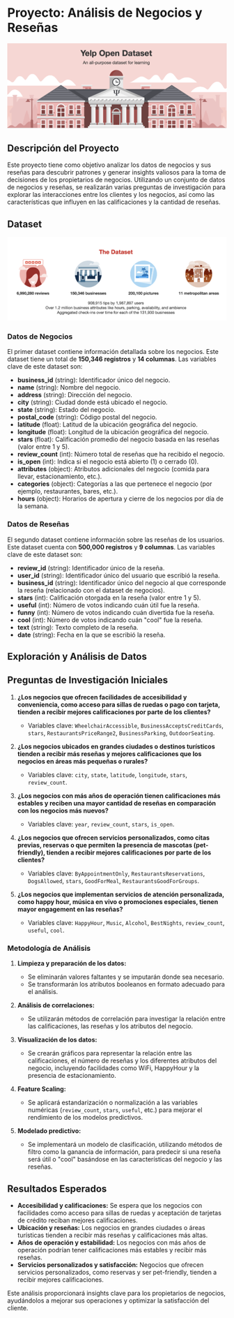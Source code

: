 # Proyecto: Análisis de Negocios y Reseñas

![Portada del Proyecto](images/logo.png)

## Descripción del Proyecto

Este proyecto tiene como objetivo analizar los datos de negocios y sus reseñas para descubrir patrones y generar insights valiosos para la toma de decisiones de los propietarios de negocios. Utilizando un conjunto de datos de negocios y reseñas, se realizarán varias preguntas de investigación para explorar las interacciones entre los clientes y los negocios, así como las características que influyen en las calificaciones y la cantidad de reseñas.


## Dataset

![Dataset](images/datasetyelp.png)

### Datos de Negocios

El primer dataset contiene información detallada sobre los negocios. Este dataset tiene un total de **150,346 registros** y **14 columnas**. Las variables clave de este dataset son:

- **business_id** (string): Identificador único del negocio.
- **name** (string): Nombre del negocio.
- **address** (string): Dirección del negocio.
- **city** (string): Ciudad donde está ubicado el negocio.
- **state** (string): Estado del negocio.
- **postal_code** (string): Código postal del negocio.
- **latitude** (float): Latitud de la ubicación geográfica del negocio.
- **longitude** (float): Longitud de la ubicación geográfica del negocio.
- **stars** (float): Calificación promedio del negocio basada en las reseñas (valor entre 1 y 5).
- **review_count** (int): Número total de reseñas que ha recibido el negocio.
- **is_open** (int): Indica si el negocio está abierto (1) o cerrado (0).
- **attributes** (object): Atributos adicionales del negocio (comida para llevar, estacionamiento, etc.).
- **categories** (object): Categorías a las que pertenece el negocio (por ejemplo, restaurantes, bares, etc.).
- **hours** (object): Horarios de apertura y cierre de los negocios por día de la semana.

### Datos de Reseñas

El segundo dataset contiene información sobre las reseñas de los usuarios. Este dataset cuenta con **500,000 registros** y **9 columnas**. Las variables clave de este dataset son:

- **review_id** (string): Identificador único de la reseña.
- **user_id** (string): Identificador único del usuario que escribió la reseña.
- **business_id** (string): Identificador único del negocio al que corresponde la reseña (relacionado con el dataset de negocios).
- **stars** (int): Calificación otorgada en la reseña (valor entre 1 y 5).
- **useful** (int): Número de votos indicando cuán útil fue la reseña.
- **funny** (int): Número de votos indicando cuán divertida fue la reseña.
- **cool** (int): Número de votos indicando cuán "cool" fue la reseña.
- **text** (string): Texto completo de la reseña.
- **date** (string): Fecha en la que se escribió la reseña.


## Exploración y Análisis de Datos

## Preguntas de Investigación Iniciales

1. **¿Los negocios que ofrecen facilidades de accesibilidad y conveniencia, como acceso para sillas de ruedas o pago con tarjeta, tienden a recibir mejores calificaciones por parte de los clientes?**
   - Variables clave: `WheelchairAccessible`, `BusinessAcceptsCreditCards`, `stars`, `RestaurantsPriceRange2`, `BusinessParking`, `OutdoorSeating`.

2. **¿Los negocios ubicados en grandes ciudades o destinos turísticos tienden a recibir más reseñas y mejores calificaciones que los negocios en áreas más pequeñas o rurales?**
   - Variables clave: `city`, `state`, `latitude`, `longitude`, `stars`, `review_count`.

3. **¿Los negocios con más años de operación tienen calificaciones más estables y reciben una mayor cantidad de reseñas en comparación con los negocios más nuevos?**
   - Variables clave: `year`, `review_count`, `stars`, `is_open`.

4. **¿Los negocios que ofrecen servicios personalizados, como citas previas, reservas o que permiten la presencia de mascotas (pet-friendly), tienden a recibir mejores calificaciones por parte de los clientes?**
   - Variables clave: `ByAppointmentOnly`, `RestaurantsReservations`, `DogsAllowed`, `stars`, `GoodForMeal`, `RestaurantsGoodForGroups`.

5. **¿Los negocios que implementan servicios de atención personalizada, como happy hour, música en vivo o promociones especiales, tienen mayor engagement en las reseñas?**
   - Variables clave: `HappyHour`, `Music`, `Alcohol`, `BestNights`, `review_count`, `useful`, `cool`.


### Metodología de Análisis

1. **Limpieza y preparación de los datos:**
   - Se eliminarán valores faltantes y se imputarán donde sea necesario.
   - Se transformarán los atributos booleanos en formato adecuado para el análisis.

2. **Análisis de correlaciones:**
   - Se utilizarán métodos de correlación para investigar la relación entre las calificaciones, las reseñas y los atributos del negocio.

3. **Visualización de los datos:**
   - Se crearán gráficos para representar la relación entre las calificaciones, el número de reseñas y los diferentes atributos del negocio, incluyendo facilidades como WiFi, HappyHour y la presencia de estacionamiento.

4. **Feature Scaling:**
   - Se aplicará estandarización o normalización a las variables numéricas (`review_count`, `stars`, `useful`, etc.) para mejorar el rendimiento de los modelos predictivos.

5. **Modelado predictivo:**
   - Se implementará un modelo de clasificación, utilizando métodos de filtro como la ganancia de información, para predecir si una reseña será útil o "cool" basándose en las características del negocio y las reseñas.


## Resultados Esperados

- **Accesibilidad y calificaciones:** Se espera que los negocios con facilidades como acceso para sillas de ruedas y aceptación de tarjetas de crédito reciban mejores calificaciones.
- **Ubicación y reseñas:** Los negocios en grandes ciudades o áreas turísticas tienden a recibir más reseñas y calificaciones más altas.
- **Años de operación y estabilidad:** Los negocios con más años de operación podrían tener calificaciones más estables y recibir más reseñas.
- **Servicios personalizados y satisfacción:** Negocios que ofrecen servicios personalizados, como reservas y ser pet-friendly, tienden a recibir mejores calificaciones.

Este análisis proporcionará insights clave para los propietarios de negocios, ayudándolos a mejorar sus operaciones y optimizar la satisfacción del cliente.
